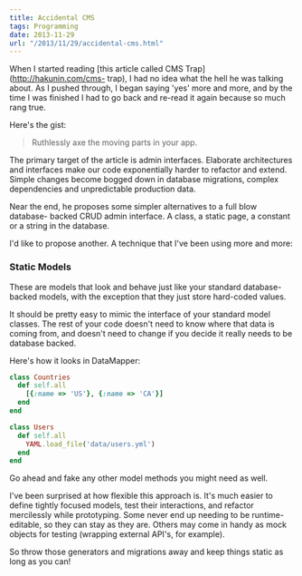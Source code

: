 ```yaml
---
title: Accidental CMS
tags: Programming
date: 2013-11-29
url: "/2013/11/29/accidental-cms.html"
---
```


When I started reading [this article called CMS Trap](http://hakunin.com/cms-
trap), I had no idea what the hell he was talking about. As I pushed through, I
began saying 'yes' more and more, and by the time I was finished I had to go
back and re-read it again because so much rang true.

Here's the gist:

> Ruthlessly axe the moving parts in your app.

The primary target of the article is admin interfaces. Elaborate architectures
and interfaces make our code exponentially harder to refactor and extend. Simple
changes become bogged down in database migrations, complex dependencies and
unpredictable production data.

Near the end, he proposes some simpler alternatives to a full blow database-
backed CRUD admin interface. A class, a static page, a constant or a string in
the database.

I'd like to propose another. A technique that I've been using more and more:

### Static Models

These are models that look and behave just like your standard database-backed
models, with the exception that they just store hard-coded values.

It should be pretty easy to mimic the interface of your standard model classes.
The rest of your code doesn't need to know where that data is coming from, and
doesn't need to change if you decide it really needs to be database backed.

Here's how it looks in DataMapper:

```ruby
class Countries
  def self.all
    [{:name => 'US'}, {:name => 'CA'}]
  end
end

class Users
  def self.all
    YAML.load_file('data/users.yml')
  end
end
```

Go ahead and fake any other model methods you might need as well.

I've been surprised at how flexible this approach is. It's much easier to define
tightly focused models, test their interactions, and refactor mercilessly while
prototyping. Some never end up needing to be runtime-editable, so they can stay
as they are. Others may come in handy as mock objects for testing (wrapping
external API's, for example).

So throw those generators and migrations away and keep things static as long as
you can!

